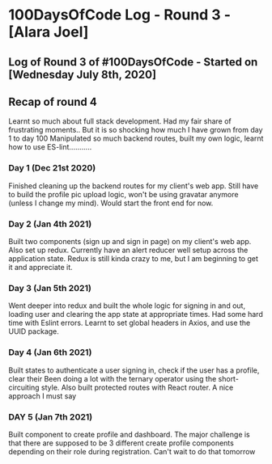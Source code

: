 # 100DaysOfCode Log - Round 3 - [Alara Joel]
## Log of Round 3 of #100DaysOfCode - Started on [Wednesday July 8th, 2020]


## Recap of round 4

Learnt so much about full stack development. Had my fair share of frustrating moments.. But it is so shocking how much I have grown from day 1 to day 100
Manipulated so much backend routes, built my own logic, learnt how to use ES-lint...........


### Day 1 (Dec 21st 2020)

Finished cleaning up the backend routes for my client's web app. Still have to build the profile pic upload logic, won't be using gravatar anymore (unless I change my mind). Would start the front end for now.


### Day 2 (Jan 4th 2021)

Built two components (sign up and sign in page) on my client's web app. Also set up redux. Currently have an alert reducer well setup across the application state.
Redux is still kinda crazy to me, but I am beginning to get it and appreciate it.




### Day 3 (Jan 5th 2021)

Went deeper into redux and built the whole logic for signing in and out, loading user and clearing the app state at appropriate times.
Had some hard time with Eslint errors. 
Learnt to set global headers in Axios, and use the UUID package.



### Day 4 (Jan 6th 2021)

Built states to authenticate a user  signing in, check if the user has a profile, clear their 
Been doing a lot with the ternary operator using the short-circuiting style. 
Also built protected routes with React router. A nice approach I must say


### DAY 5 (Jan 7th 2021)

Built component to create profile and dashboard.
The major challenge is that there are supposed to be 3 different create profile components depending on their role during registration. Can't wait to do that tomorrow 

